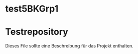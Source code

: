 # test5BKGrp1
<h1>Testrepository</h1>
<p>Dieses File sollte eine Beschreibung für das Projekt enthalten.</p>
